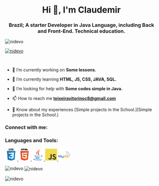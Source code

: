 <h1 align="center">Hi 👋, I'm Claudemir</h1>
<h3 align="center">Brazil; A starter Developer in Java Language, including Back and Front-End. Technical education.</h3>

<p align="left"> <img src="https://komarev.com/ghpvc/?username=nidevo&label=Profile%20views&color=0e75b6&style=flat" alt="nidevo" /> </p>

<p align="left"> <a href="https://github.com/ryo-ma/github-profile-trophy"><img src="https://github-profile-trophy.vercel.app/?username=nidevo" alt="nidevo" /></a> </p>

<p align="left"> <a href="https://twitter.com/" target="blank"><img src="https://img.shields.io/twitter/follow/?logo=twitter&style=for-the-badge" alt="" /></a> </p>

- 🔭 I’m currently working on **Some lessons.**

- 🌱 I’m currently learning **HTML, JS, CSS, JAVA, SQL.**

- 🤝 I’m looking for help with **Some codes simple in Java.**

- 📫 How to reach me **teixeiravitorinoc8@gmail.com**

- 📄 Know about my experiences [Simple projects in the School.](Simple projects in the School.)

<h3 align="left">Connect with me:</h3>
<p align="left">
</p>

<h3 align="left">Languages and Tools:</h3>
<p align="left"> <a href="https://www.w3schools.com/css/" target="_blank" rel="noreferrer"> <img src="https://raw.githubusercontent.com/devicons/devicon/master/icons/css3/css3-original-wordmark.svg" alt="css3" width="40" height="40"/> </a> <a href="https://www.w3.org/html/" target="_blank" rel="noreferrer"> <img src="https://raw.githubusercontent.com/devicons/devicon/master/icons/html5/html5-original-wordmark.svg" alt="html5" width="40" height="40"/> </a> <a href="https://www.java.com" target="_blank" rel="noreferrer"> <img src="https://raw.githubusercontent.com/devicons/devicon/master/icons/java/java-original.svg" alt="java" width="40" height="40"/> </a> <a href="https://developer.mozilla.org/en-US/docs/Web/JavaScript" target="_blank" rel="noreferrer"> <img src="https://raw.githubusercontent.com/devicons/devicon/master/icons/javascript/javascript-original.svg" alt="javascript" width="40" height="40"/> </a> <a href="https://www.mysql.com/" target="_blank" rel="noreferrer"> <img src="https://raw.githubusercontent.com/devicons/devicon/master/icons/mysql/mysql-original-wordmark.svg" alt="mysql" width="40" height="40"/> </a> </p>

<p><img align="left" src="https://github-readme-stats.vercel.app/api/top-langs?username=nidevo&show_icons=true&locale=en&layout=compact" alt="nidevo" /></p>

<p>&nbsp;<img align="center" src="https://github-readme-stats.vercel.app/api?username=nidevo&show_icons=true&locale=en" alt="nidevo" /></p>

<p><img align="center" src="https://github-readme-streak-stats.herokuapp.com/?user=nidevo&" alt="nidevo" /></p>

